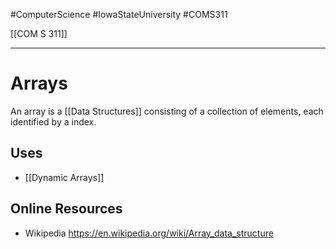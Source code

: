 #ComputerScience  #IowaStateUniversity  #COMS311 


[[COM S 311]] 

---

# Arrays 
An array is a [[Data Structures]] consisting of a collection of elements, each identified by a index. 


## Uses
- [[Dynamic Arrays]]

## Online Resources
- Wikipedia https://en.wikipedia.org/wiki/Array_data_structure